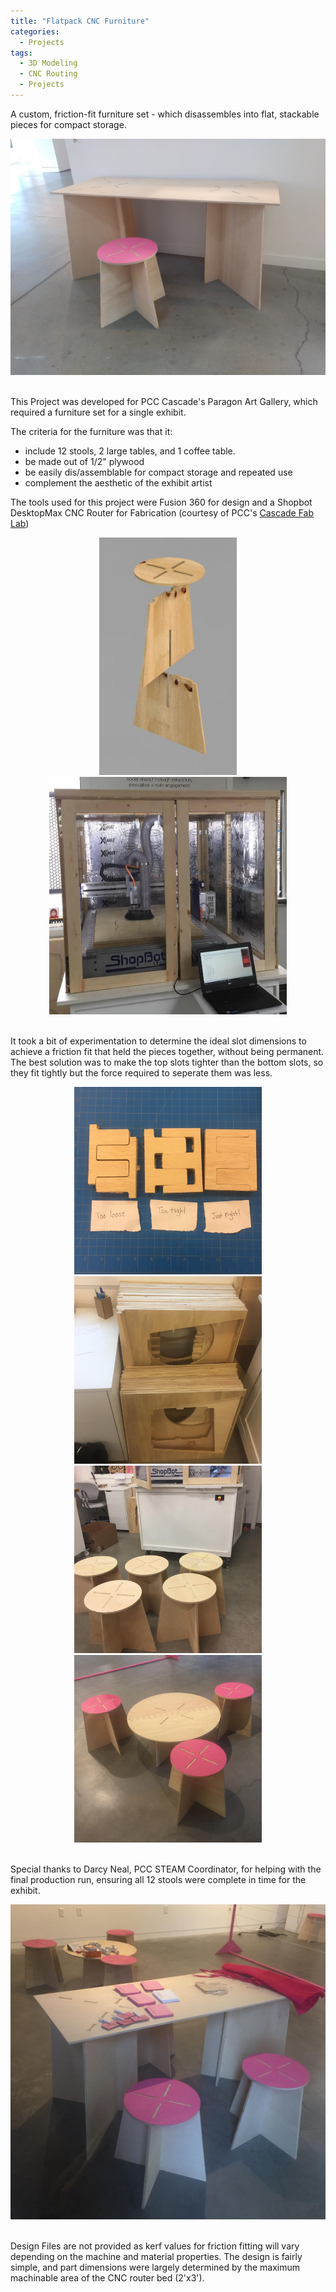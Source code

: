```yaml
---
title: "Flatpack CNC Furniture"
categories:
  - Projects
tags:
  - 3D Modeling
  - CNC Routing
  - Projects
---
```

A custom, friction-fit furniture set - which disassembles into flat, stackable pieces for compact storage.

<p>
<center><img width="600" src="/assets/flatpackfurniture/Table_Stool.jpg"></center>
<br>

This Project was developed for PCC Cascade's Paragon Art Gallery, which required a furniture set for a single exhibit.
</p>
The criteria for the furniture was that it:

- include 12 stools, 2 large tables, and 1 coffee table.
- be made out of 1/2" plywood
- be easily dis/assemblable for compact storage and repeated use
- complement the aesthetic of the exhibit artist

The tools used for this project were Fusion 360 for design and a Shopbot DesktopMax CNC Router for Fabrication (courtesy of PCC's [Cascade Fab Lab](https://www.pcc.edu/maker/fab-lab/))

<p>
<center><img width="220" src="/assets/flatpackfurniture/FusionModel.jpg">
<img width="380" src="/assets/flatpackfurniture/Flat_Pack_cutting.jpg"></center>
<br>

It took a bit of experimentation to determine the ideal slot dimensions to achieve a friction fit that held the pieces together, without being permanent. The best solution was to make the top slots tighter than the bottom slots, so they fit tightly but the force required to seperate them was less.
<br>
</p>

<center><img width="300" src="/assets/flatpackfurniture/Flat_Pack_Testing.jpg">
<img width="300" src="/assets/flatpackfurniture/Flat_Pack_Stock.jpg">
<img width="300" src="/assets/flatpackfurniture/Flat_Pack_Stools.jpg">
<img width="300" src="/assets/flatpackfurniture/Flat_Pack_CoffeeTable.jpg"></center>
<br>


Special thanks to Darcy Neal, PCC STEAM Coordinator, for helping with the final production run, ensuring all 12 stools were complete in time for the exhibit. 

<p>
<center><img width="600" src="/assets/flatpackfurniture/Flat_Pack_Gallery.jpg"></center>
<br>
<p>
Design Files are not provided as kerf values for friction fitting will vary depending on the machine and material properties. The design is fairly simple, and part dimensions were largely determined by the maximum machinable area of the CNC router bed (2'x3').




